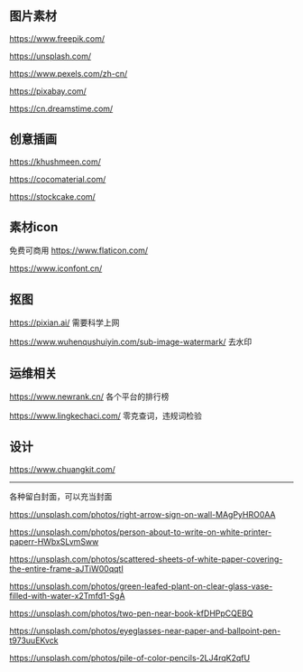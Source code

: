 ## 图片素材

https://www.freepik.com/

https://unsplash.com/

https://www.pexels.com/zh-cn/

https://pixabay.com/

https://cn.dreamstime.com/



## 创意插画

https://khushmeen.com/

https://cocomaterial.com/

https://stockcake.com/



## 素材icon

免费可商用 https://www.flaticon.com/

https://www.iconfont.cn/





## 抠图

https://pixian.ai/ 需要科学上网

https://www.wuhenqushuiyin.com/sub-image-watermark/ 去水印



## 运维相关

https://www.newrank.cn/ 各个平台的排行榜

https://www.lingkechaci.com/ 零克查词，违规词检验



## 设计

https://www.chuangkit.com/



----------





各种留白封面，可以充当封面

https://unsplash.com/photos/right-arrow-sign-on-wall-MAgPyHRO0AA

https://unsplash.com/photos/person-about-to-write-on-white-printer-paperr-HWbxSLvmSww


https://unsplash.com/photos/scattered-sheets-of-white-paper-covering-the-entire-frame-aJTiW00qqtI

https://unsplash.com/photos/green-leafed-plant-on-clear-glass-vase-filled-with-water-x2Tmfd1-SgA

https://unsplash.com/photos/two-pen-near-book-kfDHPpCQEBQ

https://unsplash.com/photos/eyeglasses-near-paper-and-ballpoint-pen-t973uuEKvck

https://unsplash.com/photos/pile-of-color-pencils-2LJ4rqK2qfU
